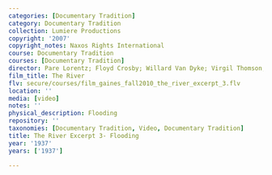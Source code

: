 ```yaml
---
categories: [Documentary Tradition]
category: Documentary Tradition
collection: Lumiere Productions
copyright: '2007'
copyright_notes: Naxos Rights International
course: Documentary Tradition
courses: [Documentary Tradition]
director: Pare Lorentz; Floyd Crosby; Willard Van Dyke; Virgil Thomson; Thomas Chalmers
film_title: The River
flv: secure/courses/film_gaines_fall2010_the_river_excerpt_3.flv
location: ''
media: [video]
notes: ''
physical_description: Flooding
repository: ''
taxonomies: [Documentary Tradition, Video, Documentary Tradition]
title: The River Excerpt 3- Flooding
year: '1937'
years: ['1937']

---
```

